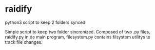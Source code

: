 # raidify
python3 script to keep 2 folders synced

Simple script to keep two folder sincronized. Composed of two .py files, raidify.py in de main program, filesystem.py contains filsystem utilitys to track file changes.
